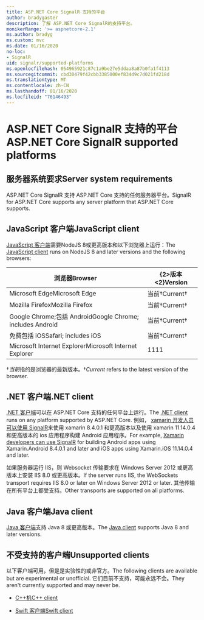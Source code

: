 ```yaml
---
title: ASP.NET Core SignalR 支持的平台
author: bradygaster
description: 了解 ASP.NET Core SignalR的支持平台。
monikerRange: '>= aspnetcore-2.1'
ms.author: bradyg
ms.custom: mvc
ms.date: 01/16/2020
no-loc:
- SignalR
uid: signalr/supported-platforms
ms.openlocfilehash: 054965921c87c1a9be27e5ddaa8a87b0fa1f4113
ms.sourcegitcommit: cbd30479f42cbb3385000ef834d9c7d021fd218d
ms.translationtype: MT
ms.contentlocale: zh-CN
ms.lasthandoff: 01/16/2020
ms.locfileid: "76146493"
---
```

# <a name="aspnet-core-opno-locsignalr-supported-platforms"></a><span data-ttu-id="124a3-103">ASP.NET Core SignalR 支持的平台</span><span class="sxs-lookup"><span data-stu-id="124a3-103">ASP.NET Core SignalR supported platforms</span></span>

## <a name="server-system-requirements"></a><span data-ttu-id="124a3-104">服务器系统要求</span><span class="sxs-lookup"><span data-stu-id="124a3-104">Server system requirements</span></span>

<span data-ttu-id="124a3-105">ASP.NET Core SignalR 支持 ASP.NET Core 支持的任何服务器平台。</span><span class="sxs-lookup"><span data-stu-id="124a3-105">SignalR for ASP.NET Core supports any server platform that ASP.NET Core supports.</span></span>

## <a name="javascript-client"></a><span data-ttu-id="124a3-106">JavaScript 客户端</span><span class="sxs-lookup"><span data-stu-id="124a3-106">JavaScript client</span></span>

<span data-ttu-id="124a3-107">[JavaScript 客户端](xref:signalr/javascript-client)需要NodeJS 8或更高版本和以下浏览器上运行：</span><span class="sxs-lookup"><span data-stu-id="124a3-107">The [JavaScript client](xref:signalr/javascript-client) runs on NodeJS 8 and later versions and the following browsers:</span></span>

| <span data-ttu-id="124a3-108">浏览器</span><span class="sxs-lookup"><span data-stu-id="124a3-108">Browser</span></span>                         | <span data-ttu-id="124a3-109">{2&gt;版本&lt;2}</span><span class="sxs-lookup"><span data-stu-id="124a3-109">Version</span></span>         |
| ------------------------------- | --------------- |
| <span data-ttu-id="124a3-110">Microsoft Edge</span><span class="sxs-lookup"><span data-stu-id="124a3-110">Microsoft Edge</span></span>                  | <span data-ttu-id="124a3-111">当前&dagger;</span><span class="sxs-lookup"><span data-stu-id="124a3-111">Current&dagger;</span></span> |
| <span data-ttu-id="124a3-112">Mozilla Firefox</span><span class="sxs-lookup"><span data-stu-id="124a3-112">Mozilla Firefox</span></span>                 | <span data-ttu-id="124a3-113">当前&dagger;</span><span class="sxs-lookup"><span data-stu-id="124a3-113">Current&dagger;</span></span> |
| <span data-ttu-id="124a3-114">Google Chrome;包括 Android</span><span class="sxs-lookup"><span data-stu-id="124a3-114">Google Chrome; includes Android</span></span> | <span data-ttu-id="124a3-115">当前&dagger;</span><span class="sxs-lookup"><span data-stu-id="124a3-115">Current&dagger;</span></span> |
| <span data-ttu-id="124a3-116">免费包括 iOS</span><span class="sxs-lookup"><span data-stu-id="124a3-116">Safari; includes iOS</span></span>            | <span data-ttu-id="124a3-117">当前&dagger;</span><span class="sxs-lookup"><span data-stu-id="124a3-117">Current&dagger;</span></span> |
| <span data-ttu-id="124a3-118">Microsoft Internet Explorer</span><span class="sxs-lookup"><span data-stu-id="124a3-118">Microsoft Internet Explorer</span></span>     | <span data-ttu-id="124a3-119">11</span><span class="sxs-lookup"><span data-stu-id="124a3-119">11</span></span>              |

<span data-ttu-id="124a3-120">&dagger;*当前*指的是浏览器的最新版本。</span><span class="sxs-lookup"><span data-stu-id="124a3-120">&dagger;*Current* refers to the latest version of the browser.</span></span>

## <a name="net-client"></a><span data-ttu-id="124a3-121">.NET 客户端</span><span class="sxs-lookup"><span data-stu-id="124a3-121">.NET client</span></span>

<span data-ttu-id="124a3-122">[.NET 客户端](xref:signalr/dotnet-client)可以在 ASP.NET Core 支持的任何平台上运行。</span><span class="sxs-lookup"><span data-stu-id="124a3-122">The [.NET client](xref:signalr/dotnet-client) runs on any platform supported by ASP.NET Core.</span></span> <span data-ttu-id="124a3-123">例如， [xamarin 开发人员可以使用 SignalR](https://github.com/aspnet/Announcements/issues/305)来使用 xamarin 8.4.0.1 和更高版本以及使用 xamarin 11.14.0.4 和更高版本的 ios 应用程序构建 Android 应用程序。</span><span class="sxs-lookup"><span data-stu-id="124a3-123">For example, [Xamarin developers can use SignalR](https://github.com/aspnet/Announcements/issues/305) for building Android apps using Xamarin.Android 8.4.0.1 and later and iOS apps using Xamarin.iOS 11.14.0.4 and later.</span></span>

<span data-ttu-id="124a3-124">如果服务器运行 IIS，则 Websocket 传输要求在 Windows Server 2012 或更高版本上安装 IIS 8.0 或更高版本。</span><span class="sxs-lookup"><span data-stu-id="124a3-124">If the server runs IIS, the WebSockets transport requires IIS 8.0 or later on Windows Server 2012 or later.</span></span> <span data-ttu-id="124a3-125">其他传输在所有平台上都受支持。</span><span class="sxs-lookup"><span data-stu-id="124a3-125">Other transports are supported on all platforms.</span></span>

## <a name="java-client"></a><span data-ttu-id="124a3-126">Java 客户端</span><span class="sxs-lookup"><span data-stu-id="124a3-126">Java client</span></span>

<span data-ttu-id="124a3-127">[Java 客户端](xref:signalr/java-client)支持 Java 8 或更高版本。</span><span class="sxs-lookup"><span data-stu-id="124a3-127">The [Java client](xref:signalr/java-client) supports Java 8 and later versions.</span></span>

## <a name="unsupported-clients"></a><span data-ttu-id="124a3-128">不受支持的客户端</span><span class="sxs-lookup"><span data-stu-id="124a3-128">Unsupported clients</span></span>

<span data-ttu-id="124a3-129">以下客户端可用，但是是实验性的或非官方。</span><span class="sxs-lookup"><span data-stu-id="124a3-129">The following clients are available but are experimental or unofficial.</span></span> <span data-ttu-id="124a3-130">它们目前不支持，可能永远不会。</span><span class="sxs-lookup"><span data-stu-id="124a3-130">They aren't currently supported and may never be.</span></span>

* <span data-ttu-id="124a3-131">[C++机](https://github.com/aspnet/SignalR-Client-Cpp)</span><span class="sxs-lookup"><span data-stu-id="124a3-131">[C++ client](https://github.com/aspnet/SignalR-Client-Cpp)</span></span>

* <span data-ttu-id="124a3-132">[Swift 客户端](https://github.com/moozzyk/SignalR-Client-Swift)</span><span class="sxs-lookup"><span data-stu-id="124a3-132">[Swift client](https://github.com/moozzyk/SignalR-Client-Swift)</span></span>
